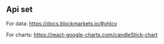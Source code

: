## Api set

For data:
https://docs.blockmarkets.io/#ohlcv

For charts:
https://react-google-charts.com/candleStick-chart

